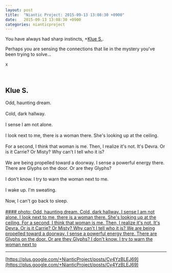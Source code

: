 ```yaml
---
layout: post
title:  "Niantic Project: 2015-09-13 13:08:30 +0900"
date:   2015-09-13 13:08:30 +0900
categories: nianticproject
---
```

You have always had sharp instincts, +[Klue S.](https://plus.google.com/110350977702120778591 "").

Perhaps you are sensing the connections that lie in the mystery you've been trying to solve...

x<div class="shared"><br /><h2>Klue S.</h2>Odd, haunting dream. <br /><br />Cold, dark hallway.<br /><br />I sense I am not alone. <br /><br />I look next to me, there is a woman there. She's looking up at the ceiling.<br /><br />For a second, I think that woman is me. Then, I realize it's not. It's Devra. Or is it Carrie? Or Misty? Why can't I tell who it is?<br /><br />We are being propelled toward a doorway. I sense a powerful energy there. There are Glyphs on the door. Or are they Glyphs?<br /><br />I don't know. I try to warn the woman next to me.<br /><br />I wake up. I'm sweating.<br /><br />Now, I can't go back to sleep.<br /><br /></div>
[#### photo: Odd, haunting dream.
Cold, dark hallway.
I sense I am not alone.
I look next to me, there is a woman there. She's looking up at the ceiling.
For a second, I think that woman is me. Then, I realize it's not. It's Devra. Or is it Carrie? Or Misty? Why can't I tell who it is?
We are being propelled toward a doorway. I sense a powerful energy there. There are Glyphs on the door. Or are they Glyphs?
I don't know. I try to warn the woman next to](https://lh3.googleusercontent.com/-STqwpacIIFM/VfT13FoU6aI/AAAAAAAABEQ/WGPUVGwq3WU/w800-h450/Doorway.png "")
- - -
[https://plus.google.com/+NianticProject/posts/Cy4YzBLEJ69](https://plus.google.com/+NianticProject/posts/Cy4YzBLEJ69)
